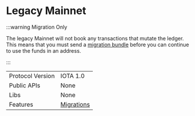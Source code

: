 # Legacy Mainnet

:::warning Migration Only

The legacy Mainnet will not book any transactions that mutate the ledger. This means that you must send
a [migration bundle](https://wiki.iota.org/shimmer/tips/tips/TIP-0034/#migration-bundle) before you can continue to use
the funds in an address. 

:::

|                  |                                                                                |
|------------------|--------------------------------------------------------------------------------|
| Protocol Version | IOTA 1.0                                                                       |
| Public APIs      | None                                                                           |
| Libs             | None                                                                           |
| Features         | [Migrations](https://wiki.iota.org/shimmer/tips/tips/TIP-0034/#legacy-network) |
